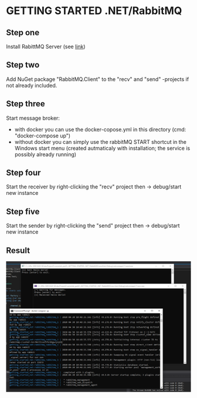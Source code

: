 # GETTING STARTED .NET/RabbitMQ

## Step one

Install RabittMQ Server (see [link](https://www.rabbitmq.com/install-windows.html))

## Step two

Add NuGet package "RabbitMQ.Client" to the "recv" and "send" -projects if not already included.

## Step three

Start message broker:
- with docker you can use the docker-copose.yml in this directory (cmd: "docker-compose up")
- without docker you can simply use the rabbitMQ START shortcut in the Windows start menu (created autmaticaly with installation; the service is possibly already running)

## Step four

Start the receiver by right-clicking the "recv" project then -> debug/start new instance

## Step five

Start the sender by right-clicking the "send" project then -> debug/start new instance

## Result

![](images/screenshot-successful_run.PNG)
